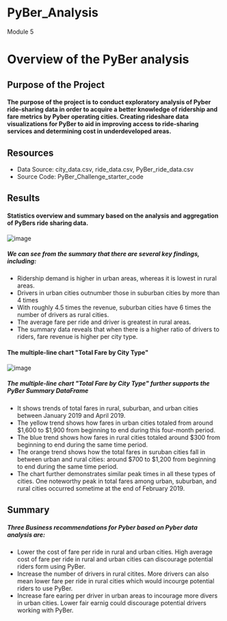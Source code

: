 # PyBer_Analysis
Module 5
# Overview of the PyBer analysis
## Purpose of the Project
#### The purpose of the project is to conduct exploratory analysis of Pyber ride-sharing data in order to acquire a better knowledge of ridership and fare metrics by Pyber operating cities. Creating rideshare data visualizations for PyBer to aid in improving access to ride-sharing services and determining cost in underdeveloped areas.

## Resources
* Data Source: city_data.csv, ride_data.csv, PyBer_ride_data.csv
* Source Code: PyBer_Challenge_starter_code

## Results 
#### Statistics overview and summary based on the analysis and aggregation of PyBers ride sharing data.
![image](https://user-images.githubusercontent.com/93439516/145663616-5699dbab-efc1-4046-af2a-9a19b1dbc187.png)
##### We can see from the summary that there are several key findings, including:
  * Ridership demand is higher in urban areas, whereas it is lowest in rural areas.
  * Drivers in urban cities outnumber those in suburban cities by more than 4 times
  * With roughly 4.5 times the revenue, suburban cities have 6 times the number of drivers as rural cities.
  * The average fare per ride and driver is greatest in rural areas. 
  * The summary data reveals that when there is a higher ratio of drivers to riders, fare revenue is higher per city type. 
#### The multiple-line chart "Total Fare by City Type"
![image](https://user-images.githubusercontent.com/93439516/145664105-ab39d9fd-43e1-45f0-b08a-265ed02f59b7.png)
##### The multiple-line chart "Total Fare by City Type" further supports the PyBer Summary DataFrame
  * It shows trends of total fares in rural, suburban, and urban cities between January 2019 and April 2019.
  * The yellow trend shows how fares in urban cities totaled from around $1,600 to $1,900 from beginning to end during this four-month period.
  * The blue trend shows how fares in rural cities totaled around $300 from beginning to end during the same time period.
  * The orange trend shows how the total fares in suruban cities fall in between urban and rural cities: around $700 to $1,200 from beginning to end during the same time period.
  * The chart further demonstrates similar peak times in all these types of cities. One noteworthy peak in total fares among urban, suburban, and rural cities occurred sometime at the end of February 2019.

## Summary 
##### Three Business recommendations for Pyber based on Pyber data analysis are: 
  * Lower the cost of fare per ride in rural and urban cities. High average cost of fare per ride in rural and urban cities can discourage potential riders form using PyBer.
  * Increase the number of drivers in rural citites. More drivers can also mean lower fare per ride in rural cities which would incourge potential riders to use PyBer.
  * Increase fare earing per driver in urban areas to incourage more divers in urban cities. Lower fair earnig could discourage potential drivers working with PyBer.
